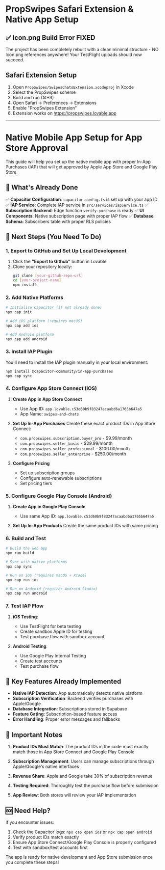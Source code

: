 # PropSwipes Safari Extension & Native App Setup

## ✅ Icon.png Build Error FIXED

The project has been completely rebuilt with a clean minimal structure - NO Icon.png references anywhere! Your TestFlight uploads should now succeed.

## Safari Extension Setup

1. Open `PropSwipes/SwipesChatsExtension.xcodeproj` in Xcode
2. Select the PropSwipes scheme
3. Build and run (⌘+R)
4. Open Safari → Preferences → Extensions
5. Enable "PropSwipes Extension"
6. Extension works on https://propswipes.lovable.app

---

# Native Mobile App Setup for App Store Approval

This guide will help you set up the native mobile app with proper In-App Purchases (IAP) that will get approved by Apple App Store and Google Play Store.

## 📱 What's Already Done

✅ **Capacitor Configuration**: `capacitor.config.ts` is set up with your app ID
✅ **IAP Service**: Complete IAP service in `src/services/iapService.ts`
✅ **Subscription Backend**: Edge function `verify-purchase` is ready
✅ **UI Components**: Native subscription page with proper IAP flow
✅ **Database Schema**: Subscribers table with proper RLS policies

## 🚀 Next Steps (You Need To Do)

### 1. Export to GitHub and Set Up Local Development

1. Click the **"Export to Github"** button in Lovable
2. Clone your repository locally:
   ```bash
   git clone [your-github-repo-url]
   cd [your-project-name]
   npm install
   ```

### 2. Add Native Platforms

```bash
# Initialize Capacitor (if not already done)
npx cap init

# Add iOS platform (requires macOS)
npx cap add ios

# Add Android platform  
npx cap add android
```

### 3. Install IAP Plugin

You'll need to install the IAP plugin manually in your local environment:

```bash
npm install @capacitor-community/in-app-purchases
npx cap sync
```

### 4. Configure App Store Connect (iOS)

1. **Create App in App Store Connect**
   - Use App ID: `app.lovable.c53d60b9f83247acaabd6a1765b647a5`
   - App Name: `swipes-and-chats`

2. **Set Up In-App Purchases**
   Create these exact product IDs in App Store Connect:
   - `com.propswipes.subscription.buyer_pro` - $9.99/month
   - `com.propswipes.seller_basic` - $29.99/month  
   - `com.propswipes.seller_professional` - $100.00/month
   - `com.propswipes.seller_enterprise` - $250.00/month

3. **Configure Pricing**
   - Set up subscription groups
   - Configure auto-renewable subscriptions
   - Set pricing tiers

### 5. Configure Google Play Console (Android)

1. **Create App in Google Play Console**
   - Use same App ID: `app.lovable.c53d60b9f83247acaabd6a1765b647a5`

2. **Set Up In-App Products**
   Create the same product IDs with same pricing

### 6. Build and Test

```bash
# Build the web app
npm run build

# Sync with native platforms
npx cap sync

# Run on iOS (requires macOS + Xcode)
npx cap run ios

# Run on Android (requires Android Studio)
npx cap run android
```

### 7. Test IAP Flow

1. **iOS Testing**:
   - Use TestFlight for beta testing
   - Create sandbox Apple ID for testing
   - Test purchase flow with sandbox account

2. **Android Testing**:
   - Use Google Play Internal Testing
   - Create test accounts
   - Test purchase flow

## 🔧 Key Features Already Implemented

- **Native IAP Detection**: App automatically detects native platform
- **Subscription Verification**: Backend verifies purchases with Apple/Google
- **Database Integration**: Subscriptions stored in Supabase
- **Feature Gating**: Subscription-based feature access
- **Error Handling**: Proper error messages and fallbacks

## 📝 Important Notes

1. **Product IDs Must Match**: The product IDs in the code must exactly match those in App Store Connect and Google Play Console

2. **Subscription Management**: Users can manage subscriptions through Apple/Google's native interfaces

3. **Revenue Share**: Apple and Google take 30% of subscription revenue

4. **Testing Required**: Thoroughly test the purchase flow before submission

5. **App Review**: Both stores will review your IAP implementation

## 🆘 Need Help?

If you encounter issues:
1. Check the Capacitor logs: `npx cap open ios` or `npx cap open android`
2. Verify product IDs match exactly
3. Ensure App Store Connect/Google Play Console is properly configured
4. Test with sandbox/test accounts first

The app is ready for native development and App Store submission once you complete these steps!
